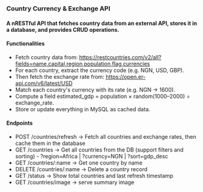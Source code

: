 ### Country Currency & Exchange API
#### A nRESTful API that fetches country data from an external API, stores it in a database, and provides CRUD operations.
#### Functionalities
- Fetch country data from: https://restcountries.com/v2/all?fields=name,capital,region,population,flag,currencies
- For each country, extract the currency code (e.g. NGN, USD, GBP).
- Then fetch the exchange rate from: https://open.er-api.com/v6/latest/USD
- Match each country's currency with its rate (e.g. NGN → 1600).
- Compute a field estimated_gdp = population × random(1000–2000) ÷ exchange_rate.
- Store or update everything in MySQL as cached data.
#### Endpoints
- POST /countries/refresh → Fetch all countries and exchange rates, then cache them in the database
- GET /countries → Get all countries from the DB (support filters and sorting) - ?region=Africa | ?currency=NGN | ?sort=gdp_desc
- GET /countries/:name → Get one country by name
- DELETE /countries/:name → Delete a country record
- GET /status → Show total countries and last refresh timestamp
- GET /countries/image → serve summary image